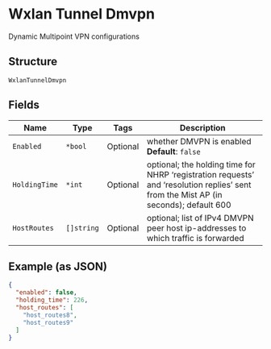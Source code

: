 
# Wxlan Tunnel Dmvpn

Dynamic Multipoint VPN configurations

## Structure

`WxlanTunnelDmvpn`

## Fields

| Name | Type | Tags | Description |
|  --- | --- | --- | --- |
| `Enabled` | `*bool` | Optional | whether DMVPN is enabled<br>**Default**: `false` |
| `HoldingTime` | `*int` | Optional | optional; the holding time for NHRP ‘registration requests’  and ‘resolution replies’ sent from the Mist AP (in seconds); default 600 |
| `HostRoutes` | `[]string` | Optional | optional; list of IPv4 DMVPN peer host ip-addresses to which traffic is forwarded |

## Example (as JSON)

```json
{
  "enabled": false,
  "holding_time": 226,
  "host_routes": [
    "host_routes8",
    "host_routes9"
  ]
}
```

